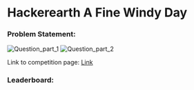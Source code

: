 # Hackerearth A Fine Windy Day
### Problem Statement:
![Question_part_1](./dataset/ps1.JPG)
![Question_part_2](./dataset/ps2.JPG)

Link to competition page: [Link](https://www.hackerearth.com/challenges/competitive/hackerearth-machine-learning-challenge-predict-windmill-power/machine-learning/predict-the-power-kwh-produced-from-the-windmills-8-f055f832/)

### Leaderboard: 
